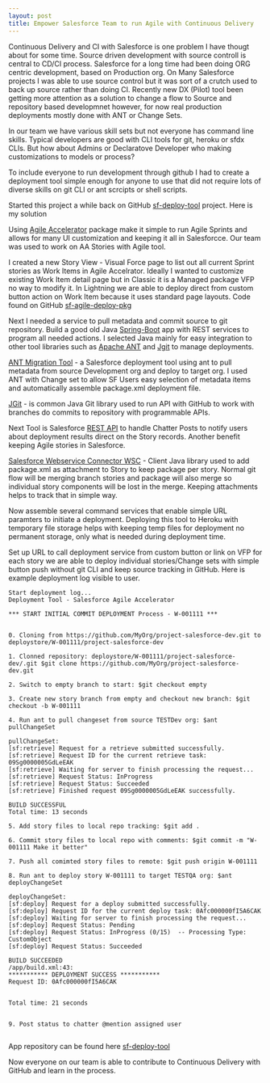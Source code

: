 ```yaml
---
layout: post
title: Empower Salesforce Team to run Agile with Continuous Delivery
---
```


Continuous Delivery and CI with Salesforce is one problem I have thougt about for some time. Source driven development with source controll is central to CD/CI process. Salesforce for a long time had been doing ORG centric development, based on Production org. On Many Salesforce projects I was able to use source control but it was sort of a crutch used to back up source rather than doing CI. Recently new DX (Pilot) tool been getting more attention as a solution to change a flow to Source and repository based developmnet however, for now real production deployments mostly done with ANT or Change Sets.

In our team we have various skill sets but not everyone has command line skills. Typical developers are good with CLI tools for git, heroku or sfdx CLIs. But how about Admins or Declaratove Developer who making customizations to models or process?

To include everyone to run development through github I had to create a deployment tool simple enough for anyone to use that did not require lots of diverse skills on git CLI or ant scrcipts or shell scripts.

Started this project a while back on GitHub [sf-deploy-tool](https://github.com/iandrosov/sf-agile-deploy) project. Here is my solution

Using [Agile Accelerator](https://appexchange.salesforce.com/listingDetail?listingId=a0N30000000ps3jEAA) package make it simple to run Agile Sprints and allows for many UI customization and keeping it all in Salesforcce. Our team was used to work on AA Stories with Agile tool.

I created a new Story View - Visual Force page to list out all current Sprint stories as Work Items in Agile Accelrator. Ideally I wanted to customize existing Work Item detail page but in Classic it is a Managed package VFP no way to modify it. In Lightning we are able to deploy direct from custom button action on Work Item because it uses standard page layouts. Code found on GitHub [sf-agile-deploy-pkg](https://github.com/iandrosov/sf-agile-deploy-pkg)

Next I needed a service to pull metadata and commit source to git repository. Build a good old Java [Spring-Boot](https://projects.spring.io/spring-boot/) app with REST services to program all needed actions.
I selected Java mainly for easy integration to other tool libraries such as [Apache ANT](http://ant.apache.org/) and [Jgit](https://www.eclipse.org/jgit/) to manage deployments.

[ANT Migration Tool](https://developer.salesforce.com/docs/atlas.en-us.daas.meta/daas/forcemigrationtool_install.htm) - a Salesforce deployment tool using ant to pull metadata from source Development org and deploy to target org. I used ANT with Change set to allow SF Users easy selection of metadata items and automatically assemble package.xml deployment file.

[JGit](https://www.eclipse.org/jgit/) - is common Java Git library used to run API with GitHub to work with branches do commits to repository with programmable APIs.

Next Tool is Salesforce [REST API](https://developer.salesforce.com/docs/atlas.en-us.api_rest.meta/api_rest/intro_what_is_rest_api.htm) to handle Chatter Posts to notify users about deployment results direct on the Story records. Another benefit keeping Agile stories in Salesforce.

[Salesforce Webservice Connector WSC](https://developer.salesforce.com/page/Introduction_to_the_Force.com_Web_Services_Connector) - Client Java library used to add package.xml as attachment to Story to keep package per story. Normal git flow will be merging branch stories and package will also merge so individual story components will be lost in the merge. Keeping attachments helps to track that in simple way.

Now assemble several command services that enable simple URL paramters to initiate a deployment.
Deploying this tool to Heroku with temporary file storage helps with keeping temp files for deployment no permanent storage, only what is needed during deployment time.

Set up URL to call deployment service from custom button or link on VFP for each story we are able to deploy individual stories/Change sets with simple button push without git CLI and keep source tracking in GitHub. Here is example deployment log visible to user.

```
Start deployment log...
Deployment Tool - Salesforce Agile Accelerator

*** START INITIAL COMMIT DEPLOYMENT Process - W-001111 ***


0. Cloning from https://github.com/MyOrg/project-salesforce-dev.git to deploystore/W-001111/project-salesforce-dev

1. Clonned repository: deploystore/W-001111/project-salesforce-dev/.git $git clone https://github.com/MyOrg/project-salesforce-dev.git

2. Switch to empty branch to start: $git checkout empty

3. Create new story branch from empty and checkout new branch: $git checkout -b W-001111

4. Run ant to pull changeset from source TESTDev org: $ant pullChangeSet

pullChangeSet:
[sf:retrieve] Request for a retrieve submitted successfully.
[sf:retrieve] Request ID for the current retrieve task: 09Sg0000005GdLeEAK
[sf:retrieve] Waiting for server to finish processing the request...
[sf:retrieve] Request Status: InProgress
[sf:retrieve] Request Status: Succeeded
[sf:retrieve] Finished request 09Sg0000005GdLeEAK successfully.

BUILD SUCCESSFUL
Total time: 13 seconds

5. Add story files to local repo tracking: $git add .

6. Commit story files to local repo with comments: $git commit -m "W-001111 Make it better"

7. Push all comimted story files to remote: $git push origin W-001111

8. Run ant to deploy story W-001111 to target TESTQA org: $ant deployChangeSet

deployChangeSet:
[sf:deploy] Request for a deploy submitted successfully.
[sf:deploy] Request ID for the current deploy task: 0Afc000000fI5A6CAK
[sf:deploy] Waiting for server to finish processing the request...
[sf:deploy] Request Status: Pending
[sf:deploy] Request Status: InProgress (0/15)  -- Processing Type: CustomObject
[sf:deploy] Request Status: Succeeded

BUILD SUCCEEDED
/app/build.xml:43: 
*********** DEPLOYMENT SUCCESS ***********
Request ID: 0Afc000000fI5A6CAK


Total time: 21 seconds


9. Post status to chatter @mention assigned user


```

App repository can be found here [sf-deploy-tool](https://github.com/iandrosov/sf-agile-deploy)

Now everyone on our team is able to contribute to Continuous Delivery with GitHub and learn in the process.

 
